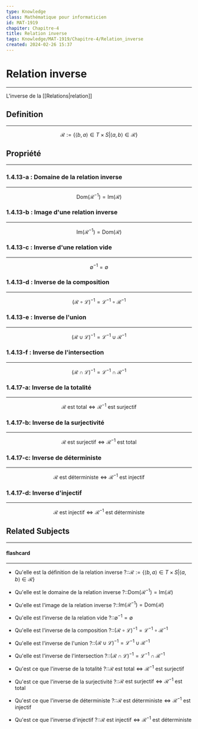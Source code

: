 ```yaml
---
type: Knowledge
class: Mathématique pour informaticien
id: MAT-1919
chapiter: Chapitre-4
title: Relation inverse 
tags: Knowledge/MAT-1919/Chapitre-4/Relation_inverse 
created: 2024-02-26 15:37
---
```

# Relation inverse 
----
L'inverse de la [[Relations|relation]]

## Definition
----
$$\mathcal{R} := \{\langle b , a \rangle \in T \times S | \langle a , b \rangle \in \mathcal{R}\}$$

## Propriété
----
### 1.4.13-a : Domaine de la relation inverse
----
$$\text{Dom}(\mathcal{R}^{-1})=\text{Im}(\mathcal{R})$$
### 1.4.13-b : Image d'une relation inverse
----
$$\text{Im}(\mathcal{R}^{-1}) = \text{Dom}(\mathcal{R})$$
### 1.4.13-c : Inverse d'une relation vide
----
$$\emptyset^{-1}=\emptyset$$
### 1.4.13-d : Inverse de la composition
----
$$(\mathcal{R} \circ \mathcal{L})^{-1} = \mathcal{L}^{-1} \circ \mathcal{R}^{-1}$$
### 1.4.13-e : Inverse de l'union
----
$$(\mathcal{R} \cup \mathcal{L})^{-1} = \mathcal{L}^{-1} \cup \mathcal{R}^{-1}$$
### 1.4.13-f : Inverse de l'intersection
----
$$(\mathcal{R} \cap \mathcal{L})^{-1} = \mathcal{L}^{-1} \cap \mathcal{R}^{-1}$$
### 1.4.17-a: Inverse de la totalité
----
$$\mathcal{R} \text{ est total} \Leftrightarrow \mathcal{R}^{-1} \text{ est surjectif}$$
### 1.4.17-b: Inverse de la surjectivité
----
$$\mathcal{R} \text{ est surjectif} \Leftrightarrow \mathcal{R}^{-1} \text{ est total}$$

### 1.4.17-c: Inverse de déterministe
----
$$\mathcal{R} \text{ est déterministe} \Leftrightarrow \mathcal{R}^{-1} \text{ est injectif}$$
### 1.4.17-d: Inverse d'injectif
----
$$\mathcal{R} \text{ est injectif} \Leftrightarrow \mathcal{R}^{-1} \text{ est déterministe}$$
## Related Subjects
----
#### flashcard 
----
- Qu'elle est la définition de la relation inverse ?::$\mathcal{R} := \{\langle b , a \rangle \in T \times S | \langle a , b \rangle \in \mathcal{R}\}$
<!--SR:!2024-03-03,1,230-->
- Qu'elle est le domaine de la relation inverse ?::$\text{Dom}(\mathcal{R}^{-1})=\text{Im}(\mathcal{R})$
<!--SR:!2024-03-03,1,230-->
- Qu'elle est l'image de la relation inverse ?::$\text{Im}(\mathcal{R}^{-1}) = \text{Dom}(\mathcal{R})$
<!--SR:!2024-03-03,1,230-->
- Qu'elle est l'inverse de la relation vide ?::$\emptyset^{-1}=\emptyset$
<!--SR:!2024-03-03,1,230-->
- Qu'elle est l'inverse de la composition ?::$(\mathcal{R} \circ \mathcal{L})^{-1} = \mathcal{L}^{-1} \circ \mathcal{R}^{-1}$
<!--SR:!2024-03-03,1,230-->
- Qu'elle est l'inverse de l'union ?::$(\mathcal{R} \cup \mathcal{L})^{-1} = \mathcal{L}^{-1} \cup \mathcal{R}^{-1}$
<!--SR:!2024-03-03,1,230-->
- Qu'elle est l'inverse de l'intersection ?::$(\mathcal{R} \cap \mathcal{L})^{-1} = \mathcal{L}^{-1} \cap \mathcal{R}^{-1}$
<!--SR:!2024-03-03,1,230-->
- Qu'est ce que l'inverse de la totalité ?::$\mathcal{R} \text{ est total} \Leftrightarrow \mathcal{R}^{-1} \text{ est surjectif}$
<!--SR:!2024-03-03,1,230-->
- Qu'est ce que l'inverse de la surjectivité ?::$\mathcal{R} \text{ est surjectif} \Leftrightarrow \mathcal{R}^{-1} \text{ est total}$
<!--SR:!2024-03-03,1,230-->
- Qu'est ce que l'inverse de déterministe ?::$\mathcal{R} \text{ est déterministe} \Leftrightarrow \mathcal{R}^{-1} \text{ est injectif}$
<!--SR:!2024-03-03,1,230-->
- Qu'est ce que l'inverse d'injectif ?::$\mathcal{R} \text{ est injectif} \Leftrightarrow \mathcal{R}^{-1} \text{ est déterministe}$
<!--SR:!2024-03-03,1,230-->
